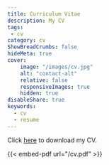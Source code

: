 ```yaml
---
title: Curriculum Vitae
description: My CV
tags:
 - cv
category: cv
ShowBreadCrumbs: false
hideMeta: true
cover:
    image: "/images/cv.jpg"
    alt: "contact-alt"
    relative: false
    responsiveImages: true
    hidden: true
disableShare: true
keywords:
  - cv
  - resume
---
```


Click <a href='/cv.pdf'>here</a> to download my CV. 

{{< embed-pdf url="/cv.pdf" >}}
